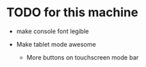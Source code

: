 # TODO for this machine

* make console font legible

* Make tablet mode awesome
  * More buttons on touchscreen mode bar

